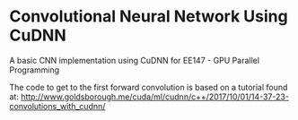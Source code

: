 # Convolutional Neural Network Using CuDNN
A basic CNN implementation using CuDNN for EE147 - GPU Parallel Programming

The code to get to the first forward convolution is based on a tutorial found at:
http://www.goldsborough.me/cuda/ml/cudnn/c++/2017/10/01/14-37-23-convolutions_with_cudnn/
